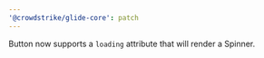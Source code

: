 ```yaml
---
'@crowdstrike/glide-core': patch
---
```


Button now supports a `loading` attribute that will render a Spinner.
